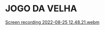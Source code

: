 # JOGO DA VELHA 

[Screen recording 2022-08-25 12.48.21.webm](https://user-images.githubusercontent.com/109696840/186725134-e8e24e8e-fdca-4c7e-968a-56c3216c2b65.webm)
